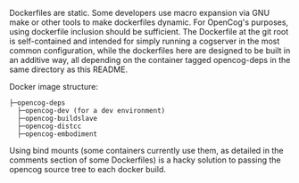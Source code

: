 Dockerfiles are static. Some developers use macro expansion via GNU make 
or other tools to make dockerfiles dynamic. For OpenCog's purposes, using
dockerfile inclusion should be sufficient. The Dockerfile at the git root
is self-contained and intended for simply running a cogserver in the most
common configuration, while the dockerfiles here are designed to be built 
in an additive way, all depending on the container tagged opencog-deps in
the same directory as this README.

Docker image structure:

    ├─opencog-deps
      ├─opencog-dev (for a dev environment)
      ├─opencog-buildslave
      ├─opencog-distcc
      ├─opencog-embodiment

Using bind mounts (some containers currently use them, as detailed in the
comments section of some Dockerfiles) is a hacky solution to passing the
opencog source tree to each docker build.
